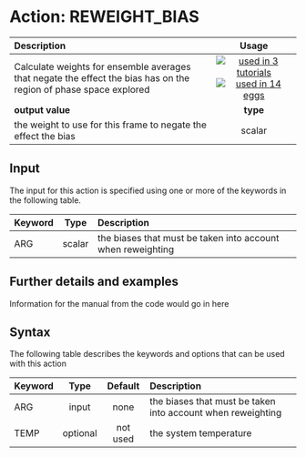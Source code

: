 # Action: REWEIGHT_BIAS

| Description    | Usage |
|:--------|:--------:|
| Calculate weights for ensemble averages that negate the effect the bias has on the region of phase space explored | [![used in 3 tutorials](https://img.shields.io/badge/tutorials-3-green.svg)](https://www.plumed-tutorials.org/browse.html?search=REWEIGHT_BIAS)[![used in 14 eggs](https://img.shields.io/badge/nest-14-green.svg)](https://www.plumed-nest.org/browse.html?search=REWEIGHT_BIAS)|
 | **output value** | **type** |
| the weight to use for this frame to negate the effect the bias | scalar |

## Input

The input for this action is specified using one or more of the keywords in the following table.

| Keyword |  Type | Description |
|:--------|:------:|:-----------|
| ARG | scalar |  the biases that must be taken into account when reweighting |


## Further details and examples 
Information for the manual from the code would go in here 
## Syntax 
The following table describes the keywords and options that can be used with this action 

| Keyword | Type | Default | Description |
|:-------|:----:|:-------:|:-----------|
| ARG | input | none |  the biases that must be taken into account when reweighting |
| TEMP | optional | not used | the system temperature |
